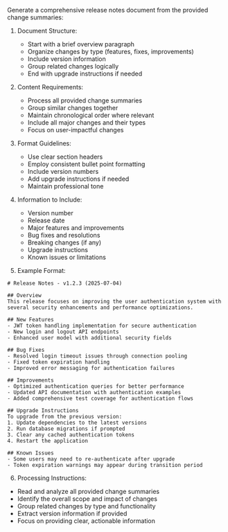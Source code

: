 Generate a comprehensive release notes document from the provided change summaries:

1. Document Structure:
   - Start with a brief overview paragraph
   - Organize changes by type (features, fixes, improvements)
   - Include version information
   - Group related changes logically
   - End with upgrade instructions if needed

2. Content Requirements:
   - Process all provided change summaries
   - Group similar changes together
   - Maintain chronological order where relevant
   - Include all major changes and their types
   - Focus on user-impactful changes

3. Format Guidelines:
   - Use clear section headers
   - Employ consistent bullet point formatting
   - Include version numbers
   - Add upgrade instructions if needed
   - Maintain professional tone

4. Information to Include:
   - Version number
   - Release date
   - Major features and improvements
   - Bug fixes and resolutions
   - Breaking changes (if any)
   - Upgrade instructions
   - Known issues or limitations

5. Example Format:
```
# Release Notes - v1.2.3 (2025-07-04)

## Overview
This release focuses on improving the user authentication system with several security enhancements and performance optimizations.

## New Features
- JWT token handling implementation for secure authentication
- New login and logout API endpoints
- Enhanced user model with additional security fields

## Bug Fixes
- Resolved login timeout issues through connection pooling
- Fixed token expiration handling
- Improved error messaging for authentication failures

## Improvements
- Optimized authentication queries for better performance
- Updated API documentation with authentication examples
- Added comprehensive test coverage for authentication flows

## Upgrade Instructions
To upgrade from the previous version:
1. Update dependencies to the latest versions
2. Run database migrations if prompted
3. Clear any cached authentication tokens
4. Restart the application

## Known Issues
- Some users may need to re-authenticate after upgrade
- Token expiration warnings may appear during transition period
```

6. Processing Instructions:
- Read and analyze all provided change summaries
- Identify the overall scope and impact of changes
- Group related changes by type and functionality
- Extract version information if provided
- Focus on providing clear, actionable information